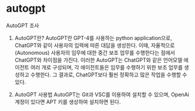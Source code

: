 # autogpt
AutoGPT 조사

1. AutoGPT란?
AutoGPT란 GPT-4를 사용하는 python application으로, ChatGPT와 같이 사용자의 입력에 따른 대답을 생성한다. 이때, 자율적으로(Autonomous) 사용자의 임무에 대한 중간 보조 업무를 수행한다는 점에서 ChatGPT와 차이점을 가진다. 이러한 AutoGPT는 ChatGPT와 같은 언어모델 에이전트 여러 개로 구성되며, 각 에이전트들은 임무를 수행하기 위한 보조 업무를 생성하고 수행한다. 그 결과로, ChatGPT보다 훨씬 정확하고 많은 작업을 수행할 수 있다. 

2. AutoGPT 사용법
AutoGPT는 Git과 VSC를 이용하여 설치할 수 있으며, OpenAi 계정이 있다면 APT 키를 생성하여 설치하면 된다. 
